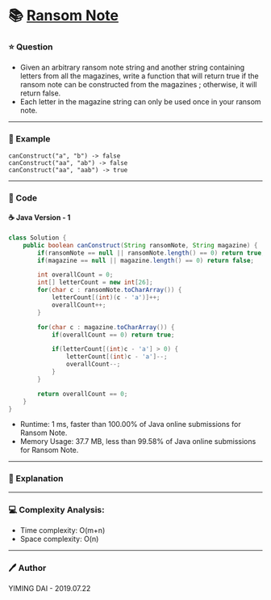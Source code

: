 # :books: [Ransom Note](https://leetcode.com/problems/ransom-note/)

### :star: Question

- Given an arbitrary ransom note string and another string containing letters from all the magazines, write a function that will return true if the ransom note can be constructed from the magazines ; otherwise, it will return false.
- Each letter in the magazine string can only be used once in your ransom note.

--- 

### :car: Example
```
canConstruct("a", "b") -> false
canConstruct("aa", "ab") -> false
canConstruct("aa", "aab") -> true
```
---

### :hammer: Code

#### :coffee: Java Version - 1

```java
class Solution {
    public boolean canConstruct(String ransomNote, String magazine) {
        if(ransomNote == null || ransomNote.length() == 0) return true;
        if(magazine == null || magazine.length() == 0) return false;

        int overallCount = 0;
        int[] letterCount = new int[26];
        for(char c : ransomNote.toCharArray()) {
            letterCount[(int)(c - 'a')]++;
            overallCount++;
        }

        for(char c : magazine.toCharArray()) {
            if(overallCount == 0) return true;

            if(letterCount[(int)c - 'a'] > 0) {
                letterCount[(int)c - 'a']--;
                overallCount--;
            }
        }

        return overallCount == 0;
    }
}
```

- Runtime: 1 ms, faster than 100.00% of Java online submissions for Ransom Note.
- Memory Usage: 37.7 MB, less than 99.58% of Java online submissions for Ransom Note.

---

### :pencil: Explanation



---

### :computer: Complexity Analysis:

- Time complexity: O(m+n)
- Space complexity: O(n)

---

### :pen: Author

YIMING DAI - 2019.07.22
